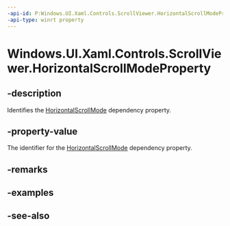 ```yaml
---
-api-id: P:Windows.UI.Xaml.Controls.ScrollViewer.HorizontalScrollModeProperty
-api-type: winrt property
---
```


<!-- Property syntax
public Windows.UI.Xaml.DependencyProperty HorizontalScrollModeProperty { get; }
-->

# Windows.UI.Xaml.Controls.ScrollViewer.HorizontalScrollModeProperty

## -description
Identifies the [HorizontalScrollMode](scrollviewer_horizontalscrollmode.md) dependency property.



## -property-value
The identifier for the [HorizontalScrollMode](scrollviewer_horizontalscrollmode.md) dependency property.

## -remarks

## -examples

## -see-also
